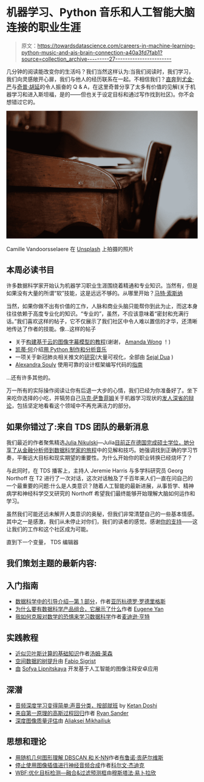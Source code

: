 # 机器学习、Python 音乐和人工智能大脑连接的职业生涯

> 原文：<https://towardsdatascience.com/careers-in-machine-learning-python-music-and-ais-brain-connection-a40a3fd7fab1?source=collection_archive---------27----------------------->

几分钟的阅读能改变你的生活吗？我们当然这样认为:当我们阅读时，我们学习，我们向灵感敞开心扉，我们与他人的经历联系在一起。不相信我们？[直奔](/informal-mentors-chip-huyen-4d81ee3add98)到[尤金·严](https://medium.com/u/98edf6d88be8?source=post_page-----a40a3fd7fab1--------------------------------)与[奇普·胡延](https://medium.com/u/6c686c1afb42?source=post_page-----a40a3fd7fab1--------------------------------)的令人振奋的 Q & A，在这里奇普分享了太多有价值的见解(关于机器学习和进入斯坦福，是的——但也关于设定目标和通过写作找到社区)。你不会想错过它的。

![](img/d26f425fa2f2817d06923e96f7050997.png)

Camille Vandoorsselaere 在 [Unsplash](https://unsplash.com?utm_source=medium&utm_medium=referral) 上拍摄的照片

## 本周必读书目

许多数据科学家开始认为机器学习职业生涯围绕着精通和专业知识。当然有，但是如果没有大量的所谓“软”技能，这是远远不够的。从哪里开始？[马特·索斯纳](https://medium.com/u/f17fb22b897?source=post_page-----a40a3fd7fab1--------------------------------)

当然，如果你做不出有价值的工作，人脉和商业头脑只能帮你到此为止，而这本身往往依赖于高度专业化的知识。“专业的”，虽然，不应该意味着“密封和充满行话。”我们喜欢这样的帖子，它不仅展示了我们社区中令人难以置信的才华，还清晰地传达了作者的技能。像…这样的帖子

*   关于[构建基于云的图像字幕模型的教程](/building-a-deep-learning-image-captioning-model-on-azure-b14ce4682fbf)(谢谢， [Amanda Wong](https://medium.com/u/6d4176499ea8?source=post_page-----a40a3fd7fab1--------------------------------) ！)
*   [凯蒂·何](https://medium.com/u/b9bf5d39a06c?source=post_page-----a40a3fd7fab1--------------------------------)介绍[用 Python 制作和分析音乐](/music-in-python-2f054deb41f4)
*   一项关于新冠肺炎相关推文的[研究](/sentiment-analysis-of-covid-19-vaccine-tweets-dc6f41a5e1af)(大量可视化，全部由 [Sejal Dua](https://medium.com/u/e353ddb0c125?source=post_page-----a40a3fd7fab1--------------------------------) )
*   [Alexandra Souly](https://medium.com/u/6e21cafb9b55?source=post_page-----a40a3fd7fab1--------------------------------) 使用可靠的设计框架编写代码的[指南](/5-principles-to-write-solid-code-examples-in-python-9062272e6bdc)

…还有许多其他的。

万一所有的实际操作阅读让你有后退一大步的心情，我们已经为你准备好了。坐下来吃你选择的小吃，并犒劳自己[马克·萨鲁菲姆](https://medium.com/u/426d54390627?source=post_page-----a40a3fd7fab1--------------------------------)关于机器学习现状的[发人深省的辩论](/machine-learning-the-great-stagnation-3a0f044e17e0)，包括坚定地看看这个领域中不再充满活力的部分。

## 如果你错过了:来自 TDS 团队的最新消息

我们最近的作者聚焦精选[Julia Nikulski](https://medium.com/u/3ac0f6e42709?source=post_page-----a40a3fd7fab1--------------------------------)—Julia[目前正在德国完成硕士学位，她分享了从金融分析师到数据科学家的旅程](/how-to-switch-careers-into-data-science-without-burning-out-along-the-way-89577ddd630)中的见解和技巧。她强调找到正确的学习节奏，平衡远大目标和现实期望的重要性。为什么开始你的职业转换已经烧坏了？

与此同时，在 TDS 播客上，主持人 Jeremie Harris 与多学科研究员 Georg Northoff 在 T2 进行了一次对话，这次对话触及了千百年来人们一直在问自己的一个最重要的问题:什么是人类意识？随着人工智能的最新进展，从事哲学、精神病学和神经科学交叉研究的 Northoff 希望我们最终能够开始理解大脑如何运作和学习。

虽然我们可能还远未解开人类意识的奥秘，但我们非常清楚自己的一些基本情感。其中之一是感激，我们从未停止对你们，我们的读者的感觉。感谢[你的支持](https://medium.com/membership)——这让我们的工作和这个社区成为可能。

直到下一个变量，
TDS 编辑器

## 我们策划主题的最新内容:

## 入门指南

*   [数据科学中的引导介绍—第 1 部分](/introduction-to-bootstrapping-in-data-science-part-1-6e3483636f67)，作者[亚历杭德罗·罗德里格斯](https://medium.com/u/f332a48d4bca?source=post_page-----a40a3fd7fab1--------------------------------)
*   [为什么要有数据科学产品组合，它展示了什么](/data-science-portfolio-how-why-what-9ddbd87aa448)作者 [Eugene Yan](https://medium.com/u/98edf6d88be8?source=post_page-----a40a3fd7fab1--------------------------------)
*   [我如何克服对数学的恐惧来学习数据科学](/how-im-overcoming-my-fear-of-math-to-learn-data-science-b71838461c43)作者[麦迪逊·亨特](https://medium.com/u/6a8c6841e521?source=post_page-----a40a3fd7fab1--------------------------------)

## 实践教程

*   [近似贝叶斯计算的基础知识](/the-abcs-of-approximate-bayesian-computation-bfe11b8ca341)作者[汤姆·莱森](https://medium.com/u/6e232b039e39?source=post_page-----a40a3fd7fab1--------------------------------)
*   [空间数据的树提升](/tree-boosting-for-spatial-data-789145d6d97d)由 [Fabio Sigrist](https://medium.com/u/b5b503a0c329?source=post_page-----a40a3fd7fab1--------------------------------)
*   [由](/developing-an-ai-based-android-app-for-automated-image-annotation-30ab82cb8a31) [Sofya Lipnitskaya](https://medium.com/u/96353360997a?source=post_page-----a40a3fd7fab1--------------------------------) 开发基于人工智能的图像注释安卓应用

## 深潜

*   [音频深度学习变得简单:声音分类，按部就班](/audio-deep-learning-made-simple-sound-classification-step-by-step-cebc936bbe5) by [Ketan Doshi](https://medium.com/u/54f9ca55ed47?source=post_page-----a40a3fd7fab1--------------------------------)
*   [来自第一原理的高斯过程回归](/gaussian-process-regression-from-first-principles-833f4aa5f842)作者 [Ryan Sander](https://medium.com/u/dca93f60cd11?source=post_page-----a40a3fd7fab1--------------------------------)
*   [深度图像质量评估](/deep-image-quality-assessment-30ad71641fac)由 [Aliaksei Mikhailiuk](https://medium.com/u/30bef13bba71?source=post_page-----a40a3fd7fab1--------------------------------)

## 思想和理论

*   [用随机几何图形理解 DBSCAN 和 K-NN](/understanding-dbscan-and-k-nn-with-random-geometric-graphs-ed26cf5e5b71)作者[布鲁诺·贡萨尔维斯](https://medium.com/u/399f54e955da?source=post_page-----a40a3fd7fab1--------------------------------)
*   [停止使用图像插值进行神经音频合成](/stop-using-image-interpolation-for-neural-audio-synthesis-224c909c8c8b)作者[科尔文·杰迪克](https://medium.com/u/c09802ccf794?source=post_page-----a40a3fd7fab1--------------------------------)
*   [WBF:优化目标检测—融合&过滤预测框](/wbf-optimizing-object-detection-fusing-filtering-predicted-boxes-7dc5c02ca6d3)由[穆斯塔法·易卜拉欣](https://medium.com/u/b1f214c06d3e?source=post_page-----a40a3fd7fab1--------------------------------)